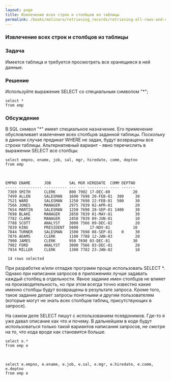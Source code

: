 ```yaml
---
layout: page
title: Извлечение всех строк и столбцов из таблицы
permalink: /books/molinaro/retrieving_records/retrieving-all-rows-and-columns-from-a-table/
---
```



### Извлечение всех строк и столбцов из таблицы


<h3>Задача</h3>

Имеется таблица и требуется просмотреть все хранящиеся в ней данные.


<h3>Решение</h3>

Используйте выражение SELECT со специальным символом "*";


    select *
    from emp


<h3>Обсуждение</h3>

В SQL символ "*" имеет специальное назначение. Его применение обусловливает извлечение всех столбцов заданной таблицы.
Поскольку в данном случае предикат WHERE не задан, будут возвращены все строки таблицы. Альтернативный вариант - явно перечислить в выражении SELECT все столбцы:


    select empno, ename, job, sal, mgr, hiredate, comm, deptno
    from emp


<br/>


    EMPNO ENAME      JOB        SAL MGR HIREDATE  COMM DEPTNO
    ----- ---------- ---------- --- --- --------- ---- ------
     7369 SMITH      CLERK      800 7902 17-DEC-80          20
     7499 ALLEN      SALESMAN   1600 7698 20-FEB-81  300     30
     7521 WARD       SALESMAN   1250 7698 22-FEB-81  500     30
     7566 JONES      MANAGER    2975 7839 02-APR-81          20
     7654 MARTIN     SALESMAN   1250 7698 28-SEP-81 1400     30
     7698 BLAKE      MANAGER    2850 7839 01-MAY-81          30
     7782 CLARK      MANAGER    2450 7839 09-JUN-81          10
     7788 SCOTT      ANALYST    3000 7566 09-DEC-82          20
     7839 KING       PRESIDENT  5000     17-NOV-81          10
     7844 TURNER     SALESMAN   1500 7698 08-SEP-81    0     30
     7876 ADAMS      CLERK      1100 7788 12-JAN-83          20
     7900 JAMES      CLERK      950 7698 03-DEC-81          30
     7902 FORD       ANALYST    3000 7566 03-DEC-81          20
     7934 MILLER     CLERK      1300 7782 23-JAN-82          10

     14 rows selected


При разработке и/или отладке программ проще использовать SELECT *. Однако при написании запросов в приложениях лучше задавать каждый столбец в отдельности. Явное задание имен столбцов не влияет на производительность, но при этом всегда точно известно какие именно столбцы будут возвращены в результате запроса. Кроме того, такое задание делает запросы понятными и другим пользователям (которые могут не знать всех столбцов таблиц, присутствующих в запросе).


На самом деле SELECT пишут с использованием псевдонимов. Где-то я уже давал описание как что и почему.
В дальнейшем в коде будут использоваться только такой вариантов написания запросов, не смотря на то, что кода вроде как становится больше.

    select e.*
    from emp e


<br/>


    select e.empno, e.ename, e.job, e.sal, e.mgr, e.hiredate, e.comm, e.deptno
    from emp e

